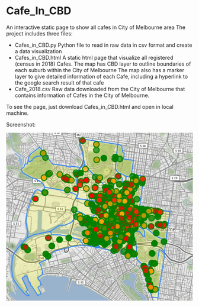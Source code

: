 # Cafe_In_CBD
An interactive static page to show all cafes in City of Melbourne area
The project includes three files:
  - Cafes_in_CBD.py
    Python file to read in raw data in csv format and create a data visualization
  - Cafes_in_CBD.html
    A static html page that visualize all registered (census in 2018) Cafes. 
    The map has CBD layer to outline boundaries of each suburb within the City of Melbourne
    The map also has a marker layer to give detailed information of each Cafe, including a hyperlink to the google search result of that cafe
  - Cafe_2018.csv
    Raw data downloaded from the City of Melbourne that contains information of Cafes in the City of Melbourne.

To see the page, just download Cafes_in_CBD.html and open in local machine.

Screenshot:
<div align=center>
  <img src = "https://github.com/dpan968/Cafe_In_CBD/blob/master/Cafe_in_CBD_screenshot.JPG">
</div>
